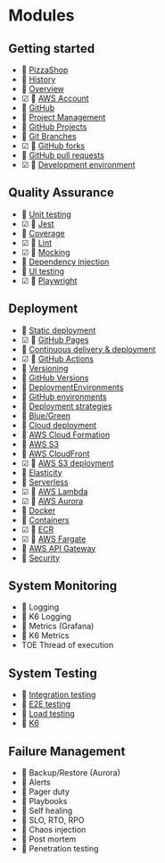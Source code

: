 # Modules

## Getting started

- 🚧 [PizzaShop](pizzaShop/pizzaShop.md)
- 🚧 [History](history/history.md)
- 🚧 [Overview](overview/overview.md)
- ☑ 🚧 [AWS Account](awsAccount/awsAccount.md)
- 🚧 [GitHub](gitHub/gitHub.md)
- 🚧 [Project Management](projectManagement/projectManagement.md)
- 🚧 [GitHub Projects](gitHubProjects/gitHubProjects.md)
- 🚧 [Git Branches](gitBranches/gitBranches.md)
- ☑ 🚧 [GitHub forks](gitHubForks/gitHubForks.md)
- 🚧 [GitHub pull requests](gitHubPullRequests/gitHubPullRequests.md)
- ☑ 🚧 [Development environment](developmentEnvironment/developmentEnvironment.md)

## Quality Assurance

- 🚧 [Unit testing](unitTesting/unitTesting.md)
- ☑ 🚧 [Jest](jest/jest.md)
- 🚧 [Coverage](coverage/coverage.md)
- ☑ 🚧 [Lint](lint/lint.md)
- ☑ 🚧 [Mocking](mocking/mocking.md)
- 🚧 [Dependency injection](dependencyInjection/dependencyInjection.md)
- 🚧 [UI testing](uiTesting/uiTesting.md)
- ☑ 🚧 [Playwright](playwright/playwright.md)

## Deployment

- 🚧 [Static deployment](staticDeployment/staticDeployment)
- ☑ 🚧 [GitHub Pages](gitHubPages/gitHubPages.md)
- 🚧 [Continuous delivery & deployment](continuousDeliveryDeployment/continuousDeliveryDeployment.md)
- ☑ 🚧 [GitHub Actions](gitHubActions/gitHubActions.md)
- 🚧 [Versioning](versioning/versioning.md)
- 🚧 [GitHub Versions](gitHubVersions/gitHubVersions.md)
- 🚧 [DeploymentEnvironments](deploymentEnvironments/deploymentEnvironments.md)
- 🚧 [GitHub environments](gitHubEnvironments/gitHubEnvironments.md)
- 🚧 [Deployment strategies](deploymentStrategies/deploymentStrategies.md)
- 🚧 [Blue/Green](blueGreeen/blueGreen.md)
- 🚧 [Cloud deployment](cloudDeployment/cloudDeployment.md)
- 🚧 [AWS Cloud Formation](awsCloudFormation/awsCloudFormation.md)
- 🚧 [AWS S3](awsS3/awsS3.md)
- 🚧 [AWS CloudFront](awsCouldfront/awsCloudfront.md)
- ☑ 🚧 [AWS S3 deployment](awsS3Deployment/awsS3Deployment.md)
- 🚧 [Elasticity](elasticity/elasticity.md)
- 🚧 [Serverless](serverless/serverless.md)
- ☑ 🚧 [AWS Lambda](awsLambda/awsLambda.md)
- ☑ 🚧 [AWS Aurora](awsAurora/awsAurora.md)
- 🚧 [Docker](docker/docker.md)
- 🚧 [Containers](containers/containers.md)
- ☑ 🚧 [ECR](ecr/ecr.md)
- ☑ 🚧 [AWS Fargate](awsFargate/awsFargate.md)
- 🚧 [AWS API Gateway](awsApiGateway/awsApiGateway.md)
- 🚧 [Security](security/security.md)

## System Monitoring

- 🚧 Logging
- 🚧 K6 Logging
- 🚧 Metrics (Grafana)
- 🚧 K6 Metrics
- TOE Thread of execution

## System Testing

- 🚧 [Integration testing](integrationTesting/integrationTesting.md)
- 🚧 [E2E testing](e2eTesting/e2eTesting.md)
- 🚧 [Load testing](loadTesting/loadTesting.md)
- 🚧 [K6](k6LoadTesting/k6LoadTesting.md)

## Failure Management

- 🚧 Backup/Restore (Aurora)
- 🚧 Alerts
- 🚧 Pager duty
- 🚧 Playbooks
- 🚧 Self healing
- 🚧 SLO, RTO, RPO
- 🚧 Chaos injection
- 🚧 Post mortem
- 🚧 Penetration testing
